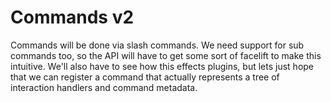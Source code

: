# Commands v2

Commands will be done via slash commands. We need support for sub commands too, so the API will have to get some sort of facelift to make this
intuitive. We'll also have to see how this effects plugins, but lets just hope that we can register a command that actually represents a tree
of interaction handlers and command metadata.